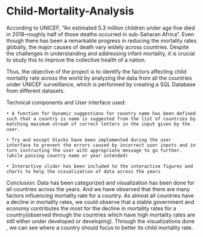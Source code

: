 # Child-Mortality-Analysis

According to UNICEF, “An estimated 5.3 million children under age five died in 2018–roughly half of those deaths occurred in sub-Saharan Africa”. Even though there has been a remarkable progress in reducing the mortality rates globally, the major causes of death vary widely across countries. Despite the challenges in understanding and addressing infant mortality, it is crucial to study this to improve the collective health of a nation.


Thus, the objective of the project is to identify the factors affecting child mortality rate across the world by analyzing the data from all the countries under UNICEF surveillance, which is performed by creating a SQL Database from different datasets.


Technical components and User interface used:

    • A function for Dynamic suggestions for country name has been defined such that a country is name is suggested from the list of countries by matching maximum streak of correct letters in the input given by the user.

    • Try and except blocks have been implemented during the user interface to prevent the errors caused by incorrect user inputs and in turn instructing the user with appropriate message to go further. (while passing country name or year intended)

    • Interactive slider has been included to the interactive figures and charts to help the visualization of data across the years

Conclusion: Data has been categorized and visualization has been done for all countries across the years. And we have observed that there are many factors influencing mortality rate for a country. As almost all countries have a decline in mortality rates, we could observe that a stable government and economy contributes the most for the decline in mortality rates for a country(observed through the countries which have high mortality rates are still either under developed or developing). Through the visualizations done , we can see where a country should focus to better its child mortality rate.
